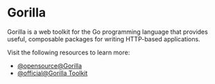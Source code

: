 # Gorilla

Gorilla is a web toolkit for the Go programming language that provides useful, composable packages for writing HTTP-based applications.

Visit the following resources to learn more:

- [@opensource@Gorilla](https://github.com/gorilla)
- [@official@Gorilla Toolkit](https://www.gorillatoolkit.org/)
